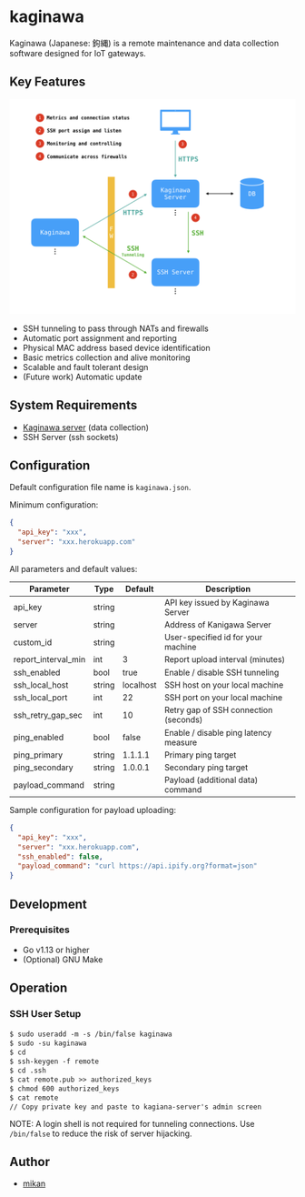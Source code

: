 kaginawa
========

Kaginawa (Japanese: 鉤縄) is a remote maintenance and data collection software designed for IoT gateways.

## Key Features

![](docs/overview.png)

- SSH tunneling to pass through NATs and firewalls
- Automatic port assignment and reporting
- Physical MAC address based device identification
- Basic metrics collection and alive monitoring
- Scalable and fault tolerant design
- (Future work) Automatic update

## System Requirements

- [Kaginawa server](https://github.com/kaginawa/kaginawa-server) (data collection)
- SSH Server (ssh sockets)

## Configuration

Default configuration file name is `kaginawa.json`.

Minimum configuration:

```json
{
  "api_key": "xxx",
  "server": "xxx.herokuapp.com"
}
```

All parameters and default values:

| Parameter           | Type   | Default   | Description                           |
| ------------------- | ------ | --------- | ------------------------------------- |
| api_key             | string |           | API key issued by Kaginawa Server     |
| server              | string |           | Address of Kanigawa Server            |
| custom_id           | string |           | User-specified id for your machine    |
| report_interval_min | int    | 3         | Report upload interval (minutes)      |
| ssh_enabled         | bool   | true      | Enable / disable SSH tunneling        |
| ssh_local_host      | string | localhost | SSH host on your local machine        |
| ssh_local_port      | int    | 22        | SSH port on your local machine        |
| ssh_retry_gap_sec   | int    | 10        | Retry gap of SSH connection (seconds) |
| ping_enabled        | bool   | false     | Enable / disable ping latency measure |
| ping_primary        | string | 1.1.1.1   | Primary ping target                   |
| ping_secondary      | string | 1.0.0.1   | Secondary ping target                 |
| payload_command     | string |           | Payload (additional data) command     |

Sample configuration for payload uploading:

```json
{
  "api_key": "xxx",
  "server": "xxx.herokuapp.com",
  "ssh_enabled": false,
  "payload_command": "curl https://api.ipify.org?format=json"
}
```

## Development

### Prerequisites

- Go v1.13 or higher
- (Optional) GNU Make

## Operation

### SSH User Setup

```
$ sudo useradd -m -s /bin/false kaginawa
$ sudo -su kaginawa
$ cd
$ ssh-keygen -f remote
$ cd .ssh
$ cat remote.pub >> authorized_keys
$ chmod 600 authorized_keys
$ cat remote
// Copy private key and paste to kagiana-server's admin screen
```

NOTE: A login shell is not required for tunneling connections.
Use `/bin/false` to reduce the risk of server hijacking.

## Author

- [mikan](https://github.com/mikan)
